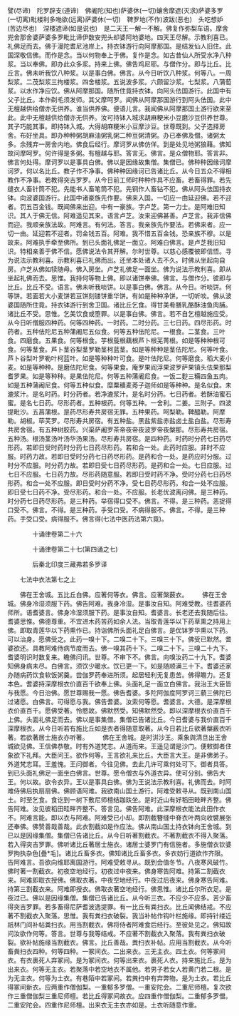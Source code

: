 <!-- { "loadSidebar": true } -->
譬(尽谛)　陀罗辟支(道谛)　佛阇陀(知也)萨婆休(一切)蠰舍摩遮(灭求)萨婆多罗(一切离)毗楼利多咃欲(远离)萨婆休(一切)　鞞罗地(不作)波跋(恶也)　头吃想妒(苦边尽也)　涅楼遮谛(如是说也)　是二天王一解一不解。佛复作弥梨车语。摩舍兜舍那舍婆萨婆多罗毗比谛伊数安兜头却婆阿地婆地。四天王尽解。示教利喜已。礼佛足而去。佛于漫陀耆尼池岸上。持衣钵游行向阿摩那国。是结发仙人旧住。此国深敬信佛。而作是念。当以何物奉上于佛。复作是念。如古昔仙人所受水净八种浆。当以奉佛。即办此众多浆。持来上佛。佛告鸡尼耶。与僧作分。即与比丘。比丘言。佛未听我饮八种浆。以是事白佛。佛言。从今日听饮八种浆。何等八。一周梨浆。二茂梨浆三拘楼浆。四舍楼浆。五说波多浆。六颇留沙浆。七梨浆。八蒲萄浆。以水作净应饮。佛从阿摩那国。随所住竟持衣钵。向阿头佉国游行。此国中有父子比丘。本作剃毛须发师。其父摩呵罗。闻佛从阿摩那国游行到阿头佉国。此中无檀越供给僧亦无供养。谁当供养佛。便语儿言。我闻佛从阿摩那国土游行欲来至此。此中无檀越供给僧亦无供养。汝可持钵入城求胡麻粳米小豆磨沙豆供养世尊。其子巧能其事。即持钵入城。大得胡麻粳米小豆摩沙豆。世尊既到。父子选择房舍。布好坐具。即办种种粥胡麻油粥乳粥二种豆粥清粥。办已奉佛及僧。诸粥太多。余残弃一房舍内地。佛食后经行。摩诃罗从佛仿佯。到是处见地粥狼藉。佛知故问摩呵罗。何许得是多粥。有檀越与耶。答言无。佛言。是众僧物耶。答言非。佛言何处得。摩诃罗以是事具白佛。佛以是因缘故集僧。集僧已。佛种种因缘诃摩诃罗。何以名比丘。教子作不净事。佛种种因缘诃已告诸比丘。从今日五众不得相教作不净事。若教得突吉罗罗。从今日前工师时种种作具不应畜。若畜得罪。若先缝衣人畜针筒不犯。先能书人畜笔筒不犯。先铜作人畜钻不犯。佛从阿头佉国持衣钵。向波婆国游行。此国中诸豪族先作要。佛来入国。一切应一由延迎佛。若不迎者。罚五百金钱。既闻佛来出迎。中有一豪族。字卢芝。第一力士。是阿难旧知识。其人于佛无信。阿难遥见其来。语言卢芝。汝来迎佛甚善。卢芝言。我非信佛而迎。我顺亲族法故。阿难言。有何法。答言。我亲族先作要法。若佛来者。应一切一由。延迎若不迎者。罚金钱五百。阿难。我不惜五百金钱。恐亲族不穆。以是故来。阿难执手牵至佛所。到已头面礼佛足一面立。阿难白佛言。是卢芝我旧知识。特相亲善于佛不信。愿佛说法令其开解。尔时世尊。以慈心感覆彼即信悟。寻为说法示教利喜。示教利喜已礼佛而出。还坐本处诸人去不久。时佛从坐起向自房。卢芝从佛如犊随母。佛入房坐。卢芝礼佛足一面坐。佛为说法示教利喜。即从坐起礼佛而去。思惟。我持何等物上佛。即以诸饼奉佛。佛言。与僧作分。彼即与比丘。比丘不受。语言。佛未听我啖饼。以是事白佛。佛言。从今日。听啖饼。何等饼。若面若大小麦饼若豆饼刻镂饼重华饼。有如是种种净饼。一切听啖。佛从波婆国随所住竟。持衣钵游行到舍卫国。诸比丘乞食。得甘美肴膳乳酪酥油鱼肉脯。诸比丘不受。思惟。乞美饮食或堕罪。以是事白佛。佛言。若不自乞檀越施应受。从今日听僧服四种药。何等四种药。一时药。二时分药。三七日药。四尽形药。时药者。五种佉陀尼五种蒲阇尼五似食。何等五种佉陀尼。一根食。二茎食。三叶食。四磨食。五果食。何等根食。芋根蔙根藕根芦卜根芜菁根。如是等种种根可食。何等茎食。芦卜茎谷梨茎罗勒茎柯蓝茎。如是等种种是茎佉陀尼。何等叶食。芦卜谷梨叶罗勒叶柯蓝叶。如是等种种叶可食。是叶佉陀尼。何等磨食。稻大麦小麦。如是等种种。是磨佉陀尼食。何等果食。庵罗果阎浮果波罗萨果镇头佉果那梨耆罗果。如是等种种。是果佉陀尼。何等五种蒲阇尼食。一饭二麨三糒四鱼五肉。如是五种蒲阇尼食。何等五种似食。糜粟穬麦莠子迦师如是等种种。是名似食。未漉浆汁。是名时药。时分药者。若净漉浆汁。是名时分药。七日药者。若酥油蜜石蜜。是名七日药。尽形药者。五种根药。何等五种。一舍利。二姜。三附子。四波提毗沙。五菖蒲根。是药尽形寿共房宿无罪。五种果药。呵梨勒。鞞醯勒。阿摩勒。胡椒。荜芺罗。尽形寿共房宿。有五种盐。黑盐紫盐赤盐卤土盐白盐。尽形寿共房舍宿。有五种树胶药。兴渠萨阇罗茶帝夜帝夜波罗帝夜槃那。尽形寿共房宿。五种汤。根汤茎汤叶汤华汤果汤。尽形寿共房宿。是四种药。时药时分药七日药尽形药。若即日受时药时分药七日药尽形药。若和合一处。此药时应服。非时不应服。时药力故。若即日受时分药七日药尽形药。是药和合一处。是药应时分服。过时分不应服。时分药力故。若即日受七日药尽形药。是药和合一处。七日应服。过七日不应服。七日药力故。尽形药随意服。若即日受时药不净。受时分药七日药尽形药。和合一处不应服。即日受时分药不净。受七日药尽形药。和合一处不应服。即日受七日药不净。受尽形药。和合一处。不应服。长老优波离问佛。是三种药。时分药七日药尽形药。是三种药。举宿得口受不。佛言。不得。是三种药。恶捉得口受不。佛言。不得。是三种药。手受口受。不病得服不。佛言。不得。是三种药。手受口受。病得服不。佛言得(七法中医药法第六竟)。

　　　　十诵律卷第二十六



　　　　十诵律卷第二十七(第四诵之七)

　　　　后秦北印度三藏弗若多罗译

　　七法中衣法第七之上

　　佛在王舍城。五比丘白佛。应著何等衣。佛言。应著槃薮衣。
　　佛在王舍城。佛身冷湿须服下药。佛告阿难。我身冷湿。是事汝自知。阿难受教。往耆婆药师所。语耆婆言。佛身冷湿须服下药。是事汝自知。耆婆言。长老还去我随后往。耆婆思惟。佛德尊重。不宜进木药苦药如余人法。当取青莲华以下药草熏之持用上佛。即取青莲华以下药熏作已。持诣佛所头面礼足白佛言。是优钵罗华熏以下药。可以治身。愿佛受之。此药一嗅十下。二嗅二十下。三嗅三十下。佛受已默然。耆婆欲还。具教阿难侍病节度而去。佛一嗅其药十下。二嗅二十下。三嗅二十九下。耆婆明识时数复来。瞻佛问讯。世尊。不审下不。佛言。向嗅汝药二十九下。耆婆知佛身病未尽。白佛言。须饮少暖水。饮已更一下。如是随顺满三十下。耆婆还家办随病药饮食软饭粥羹。尝伽罗药奉进所须。起居轻利无复患苦。佛得瞻力。还复本色。耆婆持深摩根衣价直百千欲奉上佛。头面礼足一面立白佛言。我治王大臣皆与我愿。今日治佛。愿世尊赐我一愿。佛告耆婆。多陀阿伽度阿罗诃三藐三佛陀已过诸愿。白佛言。可得愿与我。佛告耆婆。汝索何等愿。耆婆言。大德。是深摩根衣价直百千。愿佛受著。怜愍故。佛默然受。知佛默然受。即以深摩根衣价直百千上佛。头面礼佛足而去。佛以是事集僧。集僧已告诸比丘。今日耆婆与我价直百千深摩根衣。从今日听若有施比丘如是衣者得随意取著。从今日若比丘欲著槃薮衣听著。若欲著居士施衣亦听著。
　　佛在王舍城。是时洴沙王。乘象舆清旦出王舍城欲见佛。王信佛恭敬。时有外道梵志。从道而来。王遥见谓是沙门。便敕御者住象欲下礼拜。大臣问王。欲作何等。王言欲礼来比丘。大臣言大王。是非佛弟子。外道梵志耳。王羞愧。王问御者。今往见佛。去此几许可乘何处可下。御者具答。到已头面礼佛足一面坐白佛言。世尊。愿令僧衣与外道衣异。使可分别。佛告大王。何以故。欲令衣异。王以是事具白佛。佛为王说法示教利喜。礼佛而去。时阿难侍佛后执扇扇佛。佛顾语阿难。我欲南山国土游行。阿难受敕寻从。既到南山国土。时至乞食。食讫到一树下敷尼师檀结跏趺坐。是时近山有好稻田畦畔齐整。佛告阿难。汝见彼稻田畦畔齐整不。答言见。佛告阿难。此深摩根衣能法此田作衣不。阿难言能。即以衣与阿难。阿难受已小却。即割截簪缝中脊衣叶两向收襞展张还奉佛。佛赞善哉善哉。此衣割截如是作应法。佛从南山国土持衣钵向王舍城。到已以是因缘集僧。集僧已告诸比丘。从今日听著割截衣。不著割截衣不得入聚落。若入得突吉罗罪。佛听诸比丘著居士施衣。诸居士婆罗门有信施者。多施僧衣钦婆罗拘执杂色[疊*毛]。诸比丘畜多衣。佛知诸比丘畜多衣。多衣妨行道欲作齐限。告阿难言。吾欲向维耶离国游行。阿难受敕寻从。既到会值冬节。八夜寒风破竹。佛时著一割截衣。初夜空地经行。初夜过中夜来。佛身寒告阿难。持第二割截衣来。阿难即取衣授佛。佛取衣著。中夜空地经行。中夜过后夜来。佛身寒告阿难。持第三割截衣来。阿难即授衣。佛取衣著空地经行。佛思惟。诸比丘尔所衣足。是夜过已。佛以是因缘集僧。集僧已告诸比丘。从今听三衣。不应少不应多。苦少畜得突吉罗罪。若多畜得尼萨耆波逸提罪。有一比丘有粪扫衣。比丘闻佛结戒。不应著不割截衣入聚落。思惟。我有粪扫衣破裂。我当补帖作钩叶栏施缘。即持针缕近祇林门间补帖粪扫衣。用当割截衣。佛将侍者阿难食后经行。至彼处见之。佛知故问汝欲作何等。答言。世尊与我等结戒。不应著不割截衣入聚落。我有粪扫衣破裂。欲补帖施缘当割截衣。佛言。比丘善哉。粪扫衣补帖。应用当割截衣。从今听畜粪扫衣四种。何等四种。一冢间衣。二出来衣。三无主衣。四土衣。何等冢间衣。有衣裹死人弃冢间。是为冢间衣。何等出来衣。裹死人衣。持来施比丘。是为出来衣。何等无主衣。若聚落中若空地衣不属他。若男子若女人若黄门若二根。是为无主衣。何等为土衣。有巷陌中若冢间。若粪扫中有弃弊物。是为土衣。若比丘得冢间新衣。应两重作僧伽梨。一重郁多罗僧。一重安陀会。二重尼师檀。复次欲作三重僧伽梨三重尼师檀。若比丘得冢间故衣。应四重作僧伽梨。二重郁多罗僧。二重安陀会。四重作尼师檀。出来衣无主衣亦如是。土衣听随意作重。
